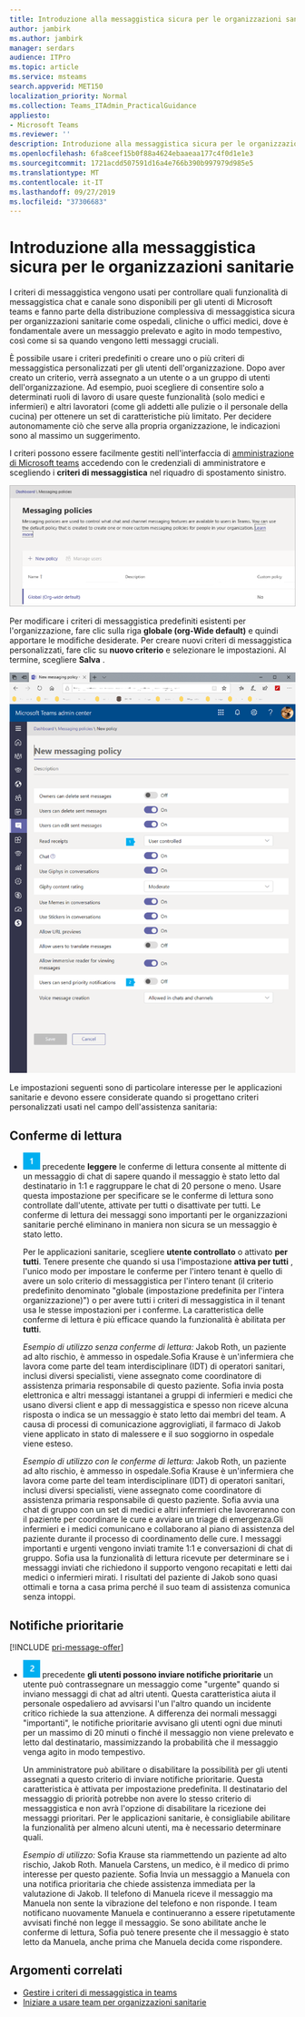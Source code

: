 ```yaml
---
title: Introduzione alla messaggistica sicura per le organizzazioni sanitarie
author: jambirk
ms.author: jambirk
manager: serdars
audience: ITPro
ms.topic: article
ms.service: msteams
search.appverid: MET150
localization_priority: Normal
ms.collection: Teams_ITAdmin_PracticalGuidance
appliesto:
- Microsoft Teams
ms.reviewer: ''
description: Introduzione alla messaggistica sicura per le organizzazioni sanitarie
ms.openlocfilehash: 6fa8ceef15b0f88a4624ebaaeaa177c4f0d1e1e3
ms.sourcegitcommit: 1721acdd507591d16a4e766b390b997979d985e5
ms.translationtype: MT
ms.contentlocale: it-IT
ms.lasthandoff: 09/27/2019
ms.locfileid: "37306683"
---
```

# <a name="get-started-with-secure-messaging-for-healthcare-organizations"></a>Introduzione alla messaggistica sicura per le organizzazioni sanitarie

I criteri di messaggistica vengono usati per controllare quali funzionalità di messaggistica chat e canale sono disponibili per gli utenti di Microsoft teams e fanno parte della distribuzione complessiva di messaggistica sicura per organizzazioni sanitarie come ospedali, cliniche o uffici medici, dove è fondamentale avere un messaggio prelevato e agito in modo tempestivo, così come si sa quando vengono letti messaggi cruciali.

È possibile usare i criteri predefiniti o creare uno o più criteri di messaggistica personalizzati per gli utenti dell'organizzazione. Dopo aver creato un criterio, verrà assegnato a un utente o a un gruppo di utenti dell'organizzazione. Ad esempio, puoi scegliere di consentire solo a determinati ruoli di lavoro di usare queste funzionalità (solo medici e infermieri) e altri lavoratori (come gli addetti alle pulizie o il personale della cucina) per ottenere un set di caratteristiche più limitato. Per decidere autonomamente ciò che serve alla propria organizzazione, le indicazioni sono al massimo un suggerimento.

I criteri possono essere facilmente gestiti nell'interfaccia di [amministrazione di Microsoft teams](http://admin.teams.microsoft.com) accedendo con le credenziali di amministratore e scegliendo i **criteri di messaggistica** nel riquadro di spostamento sinistro.

 ![Screenshot della pagina Criteri di messaggistica](../../media/messaging-policies-image1.png)

Per modificare i criteri di messaggistica predefiniti esistenti per l'organizzazione, fare clic sulla riga **globale (org-Wide default)** e quindi apportare le modifiche desiderate. Per creare nuovi criteri di messaggistica personalizzati, fare clic su **nuovo criterio** e selezionare le impostazioni. Al termine, scegliere **Salva** .

![Screenshot delle impostazioni dei criteri di messaggistica](../../media/hc-message-policy.png)

Le impostazioni seguenti sono di particolare interesse per le applicazioni sanitarie e devono essere considerate quando si progettano criteri personalizzati usati nel campo dell'assistenza sanitaria:

## <a name="read-receipts"></a>Conferme di lettura

- ![Icona del numero 1, facendo riferimento a un callout nello screenshot](../../media/sfbcallout1.png) precedente **leggere** le conferme di lettura consente al mittente di un messaggio di chat di sapere quando il messaggio è stato letto dal destinatario in 1:1 e raggruppare le chat di 20 persone o meno. Usare questa impostazione per specificare se le conferme di lettura sono controllate dall'utente, attivate per tutti o disattivate per tutti. Le conferme di lettura dei messaggi sono importanti per le organizzazioni sanitarie perché eliminano in maniera non sicura se un messaggio è stato letto.

  Per le applicazioni sanitarie, scegliere **utente controllato** o attivato **per tutti**. Tenere presente che quando si usa l'impostazione **attiva per tutti** , l'unico modo per impostare le conferme per l'intero tenant è quello di avere un solo criterio di messaggistica per l'intero tenant (il criterio predefinito denominato "globale (impostazione predefinita per l'intera organizzazione)") o per avere tutti i criteri di messaggistica in il tenant usa le stesse impostazioni per i conferme. La caratteristica delle conferme di lettura è più efficace quando la funzionalità è abilitata per **tutti**.

    *Esempio di utilizzo senza conferme di lettura:* Jakob Roth, un paziente ad alto rischio, è ammesso in ospedale.Sofia Krause è un'infermiera che lavora come parte del team interdisciplinare (IDT) di operatori sanitari, inclusi diversi specialisti, viene assegnato come coordinatore di assistenza primaria responsabile di questo paziente.  Sofia invia posta elettronica e altri messaggi istantanei a gruppi di infermieri e medici che usano diversi client e app di messaggistica e spesso non riceve alcuna risposta o indica se un messaggio è stato letto dai membri del team. A causa di processi di comunicazione aggrovigliati, il farmaco di Jakob viene applicato in stato di malessere e il suo soggiorno in ospedale viene esteso.

    *Esempio di utilizzo con le conferme di lettura:* Jakob Roth, un paziente ad alto rischio, è ammesso in ospedale.Sofia Krause è un'infermiera che lavora come parte del team interdisciplinare (IDT) di operatori sanitari, inclusi diversi specialisti, viene assegnato come coordinatore di assistenza primaria responsabile di questo paziente.  Sofia avvia una chat di gruppo con un set di medici e altri infermieri che lavoreranno con il paziente per coordinare le cure e avviare un triage di emergenza.Gli infermieri e i medici comunicano e collaborano al piano di assistenza del paziente durante il processo di coordinamento delle cure.  I messaggi importanti e urgenti vengono inviati tramite 1:1 e conversazioni di chat di gruppo. Sofia usa la funzionalità di lettura ricevute per determinare se i messaggi inviati che richiedono il supporto vengono recapitati e letti dai medici o infermieri mirati. I risultati del paziente di Jakob sono quasi ottimali e torna a casa prima perché il suo team di assistenza comunica senza intoppi.

## <a name="priority-notifications"></a>Notifiche prioritarie

[!INCLUDE [pri-message-offer](../../includes/pri-message-offer.md)]

- ![Icona del numero 2, facendo riferimento a un callout nella schermata](../../media/sfbcallout2.png) precedente **gli utenti possono inviare notifiche prioritarie** un utente può contrassegnare un messaggio come "urgente" quando si inviano messaggi di chat ad altri utenti. Questa caratteristica aiuta il personale ospedaliero ad avvisarsi l'un l'altro quando un incidente critico richiede la sua attenzione. A differenza dei normali messaggi "importanti", le notifiche prioritarie avvisano gli utenti ogni due minuti per un massimo di 20 minuti o finché il messaggio non viene prelevato e letto dal destinatario, massimizzando la probabilità che il messaggio venga agito in modo tempestivo.

  Un amministratore può abilitare o disabilitare la possibilità per gli utenti assegnati a questo criterio di inviare notifiche prioritarie. Questa caratteristica è attivata per impostazione predefinita. Il destinatario del messaggio di priorità potrebbe non avere lo stesso criterio di messaggistica e non avrà l'opzione di disabilitare la ricezione dei messaggi prioritari. Per le applicazioni sanitarie, è consigliabile abilitare la funzionalità per almeno alcuni utenti, ma è necessario determinare quali.

  *Esempio di utilizzo:* Sofia Krause sta riammettendo un paziente ad alto rischio, Jakob Roth. Manuela Carstens, un medico, è il medico di primo interesse per questo paziente.  Sofia Invia un messaggio a Manuela con una notifica prioritaria che chiede assistenza immediata per la valutazione di Jakob.  Il telefono di Manuela riceve il messaggio ma Manuela non sente la vibrazione del telefono e non risponde. I team notificano nuovamente Manuela e continueranno a essere ripetutamente avvisati finché non legge il messaggio. Se sono abilitate anche le conferme di lettura, Sofia può tenere presente che il messaggio è stato letto da Manuela, anche prima che Manuela decida come rispondere.

## <a name="related-topics"></a>Argomenti correlati

- [Gestire i criteri di messaggistica in teams](../../messaging-policies-in-teams.md)
- [Iniziare a usare team per organizzazioni sanitarie](teams-in-hc.md)

